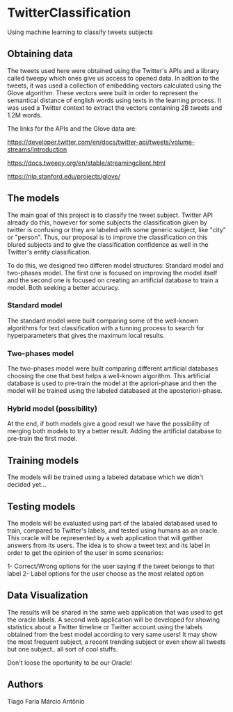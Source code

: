 # TwitterClassification
Using machine learning to classify tweets subjects


## Obtaining data

The tweets used here were obtained using the Twitter's APIs and a library called tweepy which ones give us access to opened data.
In adition to the tweets, it was used a collection of embedding vectors calculated using the Glove algorithm.
These vectors were built in order to represent the semantical distance of english words using texts in the learning process.
It was used a Twitter context to extract the vectors containing 2B tweets and 1.2M words.

The links for the APIs and the Glove data are:

https://developer.twitter.com/en/docs/twitter-api/tweets/volume-streams/introduction

https://docs.tweepy.org/en/stable/streamingclient.html

https://nlp.stanford.edu/projects/glove/


## The models

The main goal of this project is to classify the tweet subject.
Twitter API already do this, however for some subjects the classification given by twitter is confusing or they are labeled with some generic subject, like "city" or "person".
Thus, our proposal is to improve the classification on this blured subjects and to give the classification confidence as well in the Twitter's entity classification.

To do this, we designed two differen model structures: Standard model and two-phases model.
The first one is focused on improving the model itself and the second one is focused on creating an artificial database to train a model.
Both seeking a better accuracy.

### Standard model
The standard model were built comparing some of the well-known algorithms for text classification with a tunning process to search for hyperparameters that gives the maximum local results.

### Two-phases model
The two-phases model were built comparing different artificial databases choosing the one that best helps a well-known algorithm. This artificial database is used to pre-train the model at the apriori-phase and then the model will be trained using the labeled databased at the aposteriori-phase.

### Hybrid model (possibility)

At the end, if both models give a good result we have the possibility of merging both models to try a better result.
Adding the artificial database to pre-train the first model.

## Training models

The models will be trained using a labeled database which we didn't decided yet...


## Testing models

The models will be evaluated using part of the labaled databased used to train, compared to Twitter's labels, and tested using humans as an oracle.
This oracle will be represented by a web application that will gatther answers from its users.
The idea is to show a tweet text and its label in order to get the opinion of the user in some scenarios:

1- Correct/Wrong options for the user saying if the tweet belongs to that label
2- Label options for the user choose as the most related option

## Data Visualization

The results will be shared in the same web application that was used to get the oracle labels.
A second web application will be developed for showing statistics about a Twitter timeline or Twitter account using the labels obtained from the best model according to very same users!
It may show the most frequent subject, a recent trending subject or even show all tweets but one subject.. all sort of cool stuffs.

Don't loose the oportunity to be our Oracle!

## Authors

Tiago Faria
Márcio Antônio
